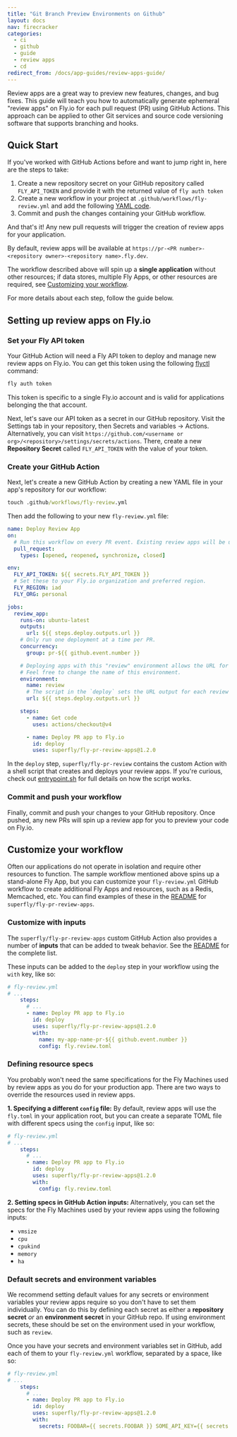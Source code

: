 ```yaml
---
title: "Git Branch Preview Environments on Github"
layout: docs
nav: firecracker
categories:
  - ci
  - github
  - guide
  - review apps
  - cd
redirect_from: /docs/app-guides/review-apps-guide/
---
```


Review apps are a great way to preview new features, changes, and bug fixes. This guide will teach you how to automatically generate ephemeral "review apps" on Fly.io for each pull request (PR) using GitHub Actions. This approach can be applied to other Git services and source code versioning software that supports branching and hooks.

## Quick Start

If you've worked with GitHub Actions before and want to jump right in, here are the steps to take:

1. Create a new repository secret on your GitHub repository called `FLY_API_TOKEN` and provide it with the returned value of `fly auth token`
1. Create a new workflow in your project at `.github/workflows/fly-review.yml` and add the following [YAML code](https://gist.github.com/anniebabannie/3cb800f2a890a6f3ed3167c09a0234dd).
1. Commit and push the changes containing your GitHub workflow.

And that's it! Any new pull requests will trigger the creation of review apps for your application.

By default, review apps will be available at `https://pr-<PR number>-<repository owner>-<repository name>.fly.dev`.

The workflow described above will spin up a **single application** without other resources; if data stores, multiple Fly Apps, or other resources are required, see [Customizing your workflow](#customize-your-workflow).


For more details about each step, follow the guide below.

## Setting up review apps on Fly.io

### Set your Fly API token

Your GitHub Action will need a Fly API token to deploy and manage new review apps on Fly.io. You can get this token using the following [flyctl](/docs/flyctl/install/) command:

```cmd
fly auth token
```

This token is specific to a single Fly.io account and is valid for applications belonging the that account.

Next, let's save our API token as a secret in our GitHub repository. Visit the Settings tab in your repository, then Secrets and variables → Actions. Alternatively, you can visit `https://github.com/<username or org>/<repository>/settings/secrets/actions`. There, create a new **Repository Secret** called `FLY_API_TOKEN` with the value of your token.

### Create your GitHub Action

Next, let's create a new GitHub Action by creating a new YAML file in your app's repository for our workflow:

```cmd
touch .github/workflows/fly-review.yml
```

Then add the following to your new `fly-review.yml` file:

```yaml
name: Deploy Review App
on:
  # Run this workflow on every PR event. Existing review apps will be updated when the PR is updated.
  pull_request:
    types: [opened, reopened, synchronize, closed]

env:
  FLY_API_TOKEN: ${{ secrets.FLY_API_TOKEN }}
  # Set these to your Fly.io organization and preferred region.
  FLY_REGION: iad
  FLY_ORG: personal

jobs:
  review_app:
    runs-on: ubuntu-latest
    outputs:
      url: ${{ steps.deploy.outputs.url }}
    # Only run one deployment at a time per PR.
    concurrency:
      group: pr-${{ github.event.number }}

    # Deploying apps with this "review" environment allows the URL for the app to be displayed in the PR UI.
    # Feel free to change the name of this environment.
    environment:
      name: review
      # The script in the `deploy` sets the URL output for each review app.
      url: ${{ steps.deploy.outputs.url }}

    steps:
      - name: Get code
        uses: actions/checkout@v4

      - name: Deploy PR app to Fly.io
        id: deploy
        uses: superfly/fly-pr-review-apps@1.2.0
```

In the `deploy` step, `superfly/fly-pr-review` contains the custom Action with a shell script that creates and deploys your review apps. If you're curious, check out [entrypoint.sh](https://github.com/superfly/fly-pr-review-apps/blob/main/entrypoint.sh) for full details on how the script works.

### Commit and push your workflow

Finally, commit and push your changes to your GitHub repository. Once pushed, any new PRs will spin up a review app for you to preview your code on Fly.io.

## Customize your workflow

Often our applications do not operate in isolation and require other resources to function. The sample workflow mentioned above spins up a stand-alone Fly App, but you can customize your `fly-review.yml` GitHub workflow to create additional Fly Apps and resources, such as a Redis, Memcached, etc. You can find examples of these in the [README](https://github.com/superfly/fly-pr-review-apps/tree/main) for `superfly/fly-pr-review-apps`.

### Customize with inputs

The `superfly/fly-pr-review-apps` custom GitHub Action also provides a number of **inputs** that can be added to tweak behavior. See the [README](https://github.com/superfly/fly-pr-review-apps/tree/main) for the complete list.

These inputs can be added to the `deploy` step in your workflow using the `with` key, like so:

```yaml
# fly-review.yml
# ...
    steps:
      # ...
      - name: Deploy PR app to Fly.io
        id: deploy
        uses: superfly/fly-pr-review-apps@1.2.0
        with:
          name: my-app-name-pr-${{ github.event.number }}
          config: fly.review.toml
```

### Defining resource specs

You probably won't need the same specifications for the Fly Machines used by review apps as you do for your production app. There are two ways to override the resources used in review apps.

**1. Specifying a different `config` file:** By default, review apps will use the `fly.toml` in your application root, but you can create a separate TOML file with different specs using the `config` input, like so:

```yaml
# fly-review.yml
# ...
    steps:
      # ...
      - name: Deploy PR app to Fly.io
        id: deploy
        uses: superfly/fly-pr-review-apps@1.2.0
        with:
          config: fly.review.toml
```

**2. Setting specs in GitHub Action inputs:** Alternatively, you can set the specs for the Fly Machines used by your review apps using the following inputs:

- `vmsize`
- `cpu`
- `cpukind`
- `memory`
- `ha`

### Default secrets and environment variables

We recommend setting default values for any secrets or environment variables your review apps require so you don't have to set them individually. You can do this by defining each secret as either a **repository secret** _or_ an **environment secret** in your GitHub repo. If using environment secrets, these should be set on the environment used in your workflow, such as `review`.

Once you have your secrets and environment variables set in GitHub, add each of them to your `fly-review.yml` workflow, separated by a space, like so:

```yaml
# fly-review.yml
# ...
    steps:
      # ...
      - name: Deploy PR app to Fly.io
        id: deploy
        uses: superfly/fly-pr-review-apps@1.2.0
        with:
          secrets: FOOBAR={{ secrets.FOOBAR }} SOME_API_KEY={{ secrets.SOME_API_KEY}}
```

